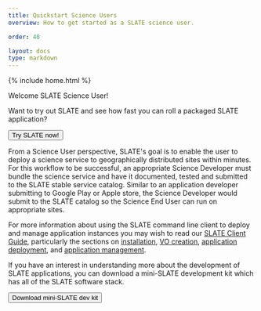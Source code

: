```yaml
---
title: Quickstart Science Users
overview: How to get started as a SLATE science user.

order: 40

layout: docs
type: markdown
---
```

{% include home.html %}

Welcome SLATE Science User!  

Want to try out SLATE and see how fast you can roll a packaged SLATE application?

<div id="doc-call" class="container-fluid doc-call-container ">
    <div class="row doc-call-row">
        <div class="col-md-10 nofloat center-block">
            <div class="col-sm-9 text-center nofloat center-block">
                <a href="https://sandbox.slateci.io:5000"><button class="btn btn-slate">Try SLATE now!</button></a>    
            </div>
        </div>
    </div>
</div>

From a Science User perspective, SLATE's goal is to enable the user to deploy a science service to geographically distributed sites within minutes.  For this workflow to be successful, an appropriate Science Developer must bundle the science service and have it documented, tested and submitted to the SLATE stable service catalog.  Similar to an application developer submitting to Google Play or Apple store, the Science Developer would submit to the SLATE catalog so the Science End User can run on appropriate sites.

For more information about using the SLATE command line client to deploy and manage application instances you may wish to read our <a href="http://slateci.io/docs/quickstart/slate-client.html">SLATE Client Guide</a>, particularly the sections on <a href="http://slateci.io/docs/quickstart/slate-client.html#installing-the-slate-client">installation</a>, <a href="http://slateci.io/docs/quickstart/slate-client.html#creating-a-virtual-organization">VO creation</a>, <a href="http://slateci.io/docs/quickstart/slate-client.html#deploying-an-application">application deployment</a>, and <a href="http://slateci.io/docs/quickstart/slate-client.html#application-lifecycle">application management</a>. 

If you have an interest in understanding more about the development of SLATE applications, you can download a mini-SLATE development kit which has all of the SLATE software stack.  

<div id="doc-call" class="container-fluid doc-call-container ">
    <div class="row doc-call-row">
        <div class="col-md-10 nofloat center-block">
            <div class="col-sm-9 text-center nofloat center-block">
                <a href="https://github.com/slateci/minislate"><button class="btn btn-slate">Download mini-SLATE dev kit</button></a>    
            </div>
        </div>
    </div>
</div>
